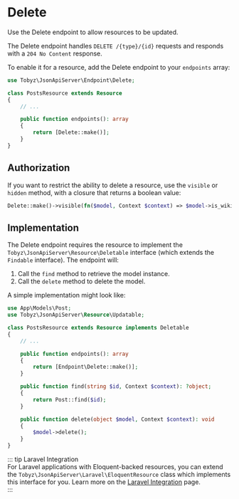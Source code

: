 # Delete

Use the Delete endpoint to allow resources to be updated.

The Delete endpoint handles `DELETE /{type}/{id}` requests and responds with a
`204 No Content` response.

To enable it for a resource, add the Delete endpoint to your `endpoints` array:

```php
use Tobyz\JsonApiServer\Endpoint\Delete;

class PostsResource extends Resource
{
    // ...

    public function endpoints(): array
    {
        return [Delete::make()];
    }
}
```

## Authorization

If you want to restrict the ability to delete a resource, use the `visible` or
`hidden` method, with a closure that returns a boolean value:

```php
Delete::make()->visible(fn($model, Context $context) => $model->is_wiki);
```

## Implementation

The Delete endpoint requires the resource to implement the
`Tobyz\JsonApiServer\Resource\Deletable` interface (which extends the `Findable`
interface). The endpoint will:

1. Call the `find` method to retrieve the model instance.
2. Call the `delete` method to delete the model.

A simple implementation might look like:

```php
use App\Models\Post;
use Tobyz\JsonApiServer\Resource\Updatable;

class PostsResource extends Resource implements Deletable
{
    // ...

    public function endpoints(): array
    {
        return [Endpoint\Delete::make()];
    }

    public function find(string $id, Context $context): ?object;
    {
        return Post::find($id);
    }

    public function delete(object $model, Context $context): void
    {
        $model->delete();
    }
}
```

::: tip Laravel Integration  
For Laravel applications with Eloquent-backed resources, you can extend the
`Tobyz\JsonApiServer\Laravel\EloquentResource` class which implements this
interface for you. Learn more on the
[Laravel Integration](laravel.md#eloquent-resources) page.  
:::
